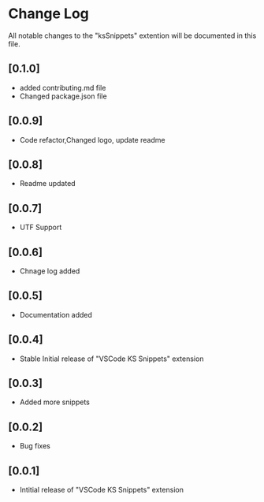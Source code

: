 # Change Log
All notable changes to the "ksSnippets" extention will be documented in this file.
## [0.1.0]
- added contributing.md file
- Changed package.json file
## [0.0.9]
- Code refactor,Changed logo, update readme
## [0.0.8]
- Readme updated
## [0.0.7]
- UTF Support
## [0.0.6]
- Chnage log added
## [0.0.5]
- Documentation added
## [0.0.4]
- Stable Initial release of "VSCode KS Snippets" extension 
## [0.0.3]
- Added more snippets
## [0.0.2]
- Bug fixes
## [0.0.1]
- Intitial release of "VSCode KS Snippets" extension 
